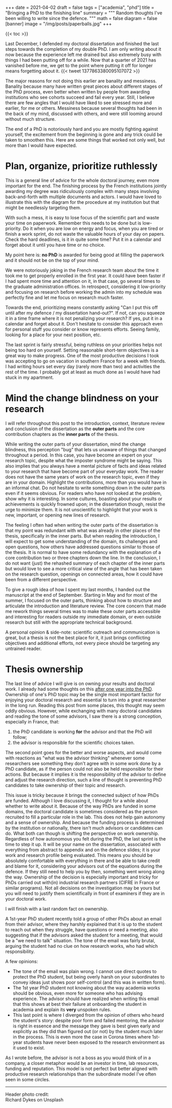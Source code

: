 +++
date = 2021-04-02
draft = false
tags = ["academia", "phd"]
title = "Bringing a PhD to the finishing line"
summary = """
Random thoughts I've been willing to write since the defence.
"""
math = false
diagram = false
[banner]
image = "/img/posts/paperballs.jpg"
+++

{{< toc >}}

Last December, I defended my doctoral dissertation and finished the last steps towards the completion of my double PhD.
I am only writing about it now because the experience left me drained but also extremely busy
with things I had been putting off for a while.
Now that a quarter of 2021 has vanished before me, we get to the point where putting it off for longer means forgetting about it.
{{< tweet 1377863380095107072 >}}

The major reasons for not doing this earlier are banality and messiness. Banality because many have written great pieces about 
different stages of the PhD process, even better when written by people from awarding institutions
who see cohorts succeed and fail every year.
Still, I believe there are few angles that I would have liked to see stressed more and earlier, for me or others.
Messiness because several thoughts had been in the back of my mind, discussed with others, and were still looming around without much structure.

The end of a PhD is notoriously hard and you are mostly fighting against yourself, the excitement from the beginning
is gone and any trick could be taken to smoothen this. Here are some things that worked not only well,
but more than I would have expected.

# Plan, organize, prioritize ruthlessly

This is a general line of advice for the whole doctoral journey, even more important for the end.
The finishing process by the French institutions jointly awarding my degree was ridiculously complex with many steps
involving back-and-forth with multiple documents and actors.
I would have loved to illustrate this with the diagram for the procedure at my institution
but that might be needlessly targeting them.

With such a mess, it is easy to lose focus of the scientific part and waste your time on paperwork.
Remember this needs to be done but is low-priority. Do it when you are low on energy and focus, when you are
tired or finish a work sprint, do not waste the valuable hours of your day on papers. Check the hard deadlines,
is it in quite some time? Put it in a calendar and forget about it until you have time or no choice.

My point here is: **no PhD** is awarded for being good at filling the paperwork and it should not be on the top of your mind.

We were notoriously joking in the French research team about the time it took me to get properly enrolled in the first year.
It could have been faster if I had spent more time and attention on it, in that case, go several
times to the graduate administration offices. In retrospect, considering it low-priority and
focusing on research before working the admin into my schedule was perfectly fine and let me focus
on research much faster.

Towards the end, prioritizing means constantly asking "Can I put this off until after my defence / my dissertation hand-out?".
If not, can you squeeze it in a time frame where it is not penalizing your research? If yes, put it in a
calendar and forget about it. Don't hesitate to consider this approach even for personal stuff you consider or know represents
efforts. Seeing family, looking for a place for your next position, etc.

The last sprint is fairly stressful, being ruthless on your priorities helps not being too hard on yourself.
Setting reasonable short-term objectives is a great way to make progress. One of the most productive decisions
I took was accepting to go on vacation in southern France for a week with friends. I had writing hours set
every day (rarely more than two) and activities the rest of the time. I probably got at least as much done as
I would have had stuck in my apartment.

# Mind the change blindness on your research

I will refer throughout this post to the introduction, context, literature review and conclusion of the dissertation
as the **outer parts** and the core contribution chapters as the **inner parts** of the thesis.  

While writing the outer parts of your dissertation, mind the change blindness, this perception "bug"
that lets us unaware of things that changed throughout a period.
In this case, you have become an expert on your research topic, despite what the imposter syndrome might be saying.
This also implies that you always have a mental picture of facts and ideas related to your research that have
become part of your everyday work.
The reader does not have the same years of work on the research topic, even if they are in your domain.
Highlight the contributions, more than you would have in an informal chat. Do not hesitate to write something
down in the outer parts even if it seems obvious. For readers who have not looked at the problem, show why it
is interesting. In some cultures, boasting about your results or achievements is quickly frowned upon;
in the dissertation though, resist the urge to minimize them. It is not unscientific to highlight that your work is
new, important, or opening new lines of research.  

The feeling I often had when writing the outer parts of the dissertation is that my point was redundant with
what was already in other places of the thesis, specifically in the inner parts.
But when reading the introduction, I will expect to get some understanding of the domain, its challenges and
open questions, how others have addressed questions similar to those of the thesis.
It is normal to have some redundancy with the explanation of a core contribution two or three chapters down the line.
In the conclusion, I do not want (just) the rehashed summary of each chapter of the inner parts
but would love to see a more critical view of the angle that has been taken on the research question, openings
on connected areas, how it could have been from a different perspective.  

To give a rough idea of how I spent my last months, I handed out the manuscript at the end of September.
Starting in May and for most of the summer, I focused on the outer parts, thinking about how to structure and articulate
the introduction and literature review. The core concern that made me rework things several times was to make
these outer parts accessible and interesting for readers outside my immediate domain, or even outside research but
still with the appropriate technical background.

A personal opinion & side-note: scientific outreach and communication is great, but a thesis is not the best place
for it, it just brings conflicting objectives and additional efforts, not every piece should be targeting any untrained reader.

# Thesis ownership

The last line of advice I will give is on owning your results and doctoral work.
I already had some thoughts on this [after one year into the PhD](https://matbesancon.xyz/post/2018-09-27-year-in-phd/).
Ownership of one's PhD topic may be the single most important factor for enjoying your doctoral research
and essential to turn into a great researcher in the long run.
Reading this post from some places, this thought may seem oddly obvious.
However, while exchanging with many doctoral candidates and reading the tone of some advisors,
I saw there is a strong conception, especially in France, that:

1. the PhD candidate is working **for** the advisor and that the PhD will follow;
2. the advisor is responsible for the scientific choices taken.

The second point goes for the better and worse aspects, and would come with reactions as "what was the advisor thinking"
whenever some researchers see something they don't agree with in some work done by a PhD candidate, as if the person
could not also be held responsible for their actions.
But because it implies it is the responsibility of the advisor to define and adjust the research direction,
such a line of thought is preventing PhD candidates to take ownership of their topic and research.

This issue is tricky because it brings the connected subject of how PhDs are funded.
Although I love discussing it, I thought for a while about whether to write about it.
Because of the way PhDs are funded in some domains, the doctoral candidate is sometimes
considered as the person recruited to fill a particular role in the lab.
This does not help gain autonomy and a sense of ownership.
And because the funding process is determined by the institution or nationally, there isn't much
advisors or candidates can do. What both can though is shifting the perspective on work ownership.
Regardless of how autonomous you felt during the PhD, the last sprint is the time to step it up.
It will be your name on the dissertation, associated with everything from abstract to appendix and on the defence slides;
it is your work and research profile being evaluated.
This means you should be absolutely comfortable with everything in there and be able to take credit and
blame for it, considering your advisors out of the equations during the defence.
If they still need to help you by then, something went wrong along the way.
Ownership of the decision is especially important and tricky for PhDs
carried out with(in) industrial research partners (CIFRE in France or similar programs).
Not all decisions on the investigation may be yours but you will need to justify them scientifically
in front of examiners if they are in your doctoral work.

I will finish with a last random fact on ownership.

A 1st-year PhD student recently told a group of other PhDs about an email from their advisor,
where they harshly explained that it is up to the student to reach out when they struggle,
have questions or need a meeting, also suggesting that if the advisors asked
the student for a meeting, that would be a "we need to talk" situation.
The tone of the email was fairly brutal, arguing the student had no clue on
how research works, who had which responsibility.

A few opinions:

- The tone of the email was plain wrong. I cannot use direct quotes to protect the PhD student, but being overly harsh on your subordinates to convey ideas just shows poor self-control (and this was in written form).
- The 1st year PhD student not knowing about the way academia works should be obvious, even more for someone
who has advising experience. The advisor should have realized when writing this email that this shows at best their failure
at onboarding the student in academia and explain its **very** unspoken rules.
- This last point is where I diverged from the opinion of others who heard the student's story: despite poor form and failed mentoring,
the advisor is right in essence and the message they gave is best given early and explicitly as they did than figured out (or not)
by the student much later in the process. This is even more the case in Corona times where 1st-year students have never
been exposed to the research environment as it used to exist.

As I wrote before, the advisor is not a boss as you would think of in a company,
a closer metaphor would be an investor in time, lab resources, funding and reputation.
This model is not perfect but better aligned with productive research relationships
than the subordinate model I've often seen in some circles.

--------------------

Header photo credit:  
Richard Dykes on Unsplash
